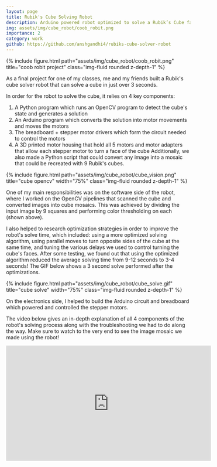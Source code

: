 ```yaml
---
layout: page
title: Rubik's Cube Solving Robot
description: Arduino powered robot optimized to solve a Rubik’s Cube faster than a human!
img: assets/img/cube_robot/coob_robit.png
importance: 2
category: work
github: https://github.com/anshgandhi4/rubiks-cube-solver-robot
---
```


<div class="row">
    <div class="col-sm my-3 text-center">
        {% include figure.html path="assets/img/cube_robot/coob_robit.png" title="coob robit project" class="img-fluid rounded z-depth-1" %}
    </div>
</div>

As a final project for one of my classes, me and my friends built a Rubik's cube solver robot that can solve a cube in just
over 3 seconds.

In order for the robot to solve the cube, it relies on 4 key components:
1. A Python program which runs an OpenCV program to detect the cube's state and generates a solution
2. An Arduino program which converts the solution into motor movements and moves the motors
3. The breadboard + stepper motor drivers which form the circuit needed to control the motors
4. A 3D printed motor housing that hold all 5 motors and motor adapters that allow each stepper motor to turn a face of the cube
Additionally, we also made a Python script that could convert any image into a mosaic that could be recreated with 9 Rubik's cubes.

<div class="row">
    <div class="col-sm my-3 text-center">
        {% include figure.html path="assets/img/cube_robot/cube_vision.png" title="cube opencv" width="75%" class="img-fluid rounded z-depth-1" %}
    </div>
</div>

One of my main responsibilities was on the software side of the robot, where I worked on the OpenCV pipelines that scanned
the cube and converted images into cube mosaics. This was achieved by dividing the input image by 9 squares and performing 
color thresholding on each (shown above). 

I also helped to research optimization strategies in order to improve the robot's solve time, which included: using a more 
optimized solving algorithm, using parallel moves to turn opposite sides of the cube at the same time, and tuning the 
various delays we used to control turning the cube's faces. After some testing, we found out that using the optimized 
algorithm reduced the average solving time from 9-12 seconds to 3-4 seconds! The GIF below shows a 3 second solve
performed after the optimizations.

<div class="row">
    <div class="col-sm my-3 text-center">
        {% include figure.html path="assets/img/cube_robot/cube_solve.gif" title="cube solve" width="75%" class="img-fluid rounded z-depth-1" %}
    </div>
</div>

On the electronics side, I helped to build the Arduino circuit and breadboard which powered and controlled the stepper motors.

The video below gives an in-depth explanation of all 4 components of the robot's solving process along with the troubleshooting 
we had to do along the way. Make sure to watch to the very end to see the image mosaic we made using the robot!

<div class="row">
    <div class="col-sm my-3 text-center">
        <iframe width="560" height="315" src="https://www.youtube.com/embed/KUTON_LL8Ps" title="YouTube video player" frameborder="0" allow="accelerometer; autoplay; clipboard-write; encrypted-media; gyroscope; picture-in-picture; web-share" allowfullscreen></iframe>
    </div>
</div>